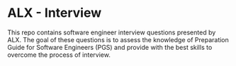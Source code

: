 # ALX - Interview

This repo contains software engineer interview questions presented by ALX.
The goal of these questions is to assess the knowledge of Preparation Guide for Software Engineers (PGS) and provide with the best skills to overcome the process of interview.
